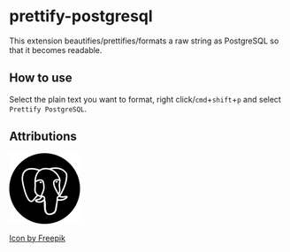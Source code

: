 # prettify-postgresql

This extension beautifies/prettifies/formats a raw string as PostgreSQL so that it becomes readable.

## How to use

Select the plain text you want to format, right click/`cmd`+`shift`+`p` and select `Prettify PostgreSQL`.

## Attributions

![extension icon](https://github.com/almliden/prettify-postgresql/blob/main/images/postgre_5968277_128px.png?raw=true)

<a href="https://www.freepik.com/icon/postgre_5968277">Icon by Freepik</a>
